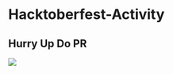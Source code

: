 # Hacktoberfest-Activity
## Hurry Up Do PR
 

<a href="https://github.com/oshada97"><img src="Hacktoberfest2019.png"></a>
